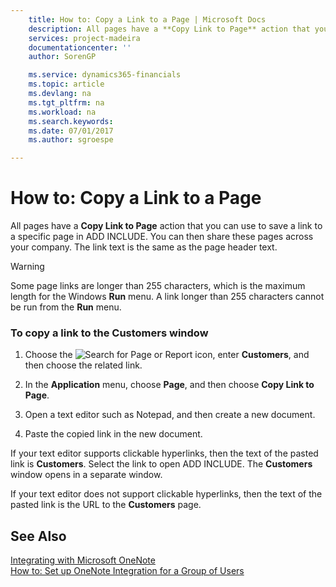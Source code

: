 ```yaml
---
    title: How to: Copy a Link to a Page | Microsoft Docs
    description: All pages have a **Copy Link to Page** action that you can use to save a link to a specific page in ADD INCLUDE<!--[!INCLUDE[navnow](../../includes/navnow_md.md)]-->. You can then share these pages across your company. The link text is the same as the page header text.
    services: project-madeira
    documentationcenter: ''
    author: SorenGP

    ms.service: dynamics365-financials
    ms.topic: article
    ms.devlang: na
    ms.tgt_pltfrm: na
    ms.workload: na
    ms.search.keywords:
    ms.date: 07/01/2017
    ms.author: sgroespe

---
```

# How to: Copy a Link to a Page
All pages have a **Copy Link to Page** action that you can use to save a link to a specific page in ADD INCLUDE<!--[!INCLUDE[navnow](../../includes/navnow_md.md)]-->. You can then share these pages across your company. The link text is the same as the page header text.  
  
> [!WARNING]  
>  Some page links are longer than 255 characters, which is the maximum length for the Windows **Run** menu. A link longer than 255 characters cannot be run from the **Run** menu.  
  
### To copy a link to the Customers window  
  
1.  Choose the ![Search for Page or Report](media/ui-search/search_small.png "Search for Page or Report icon") icon, enter **Customers**, and then choose the related link.  
  
2.  In the **Application** menu, choose **Page**, and then choose **Copy Link to Page**.  
  
3.  Open a text editor such as Notepad, and then create a new document.  
  
4.  Paste the copied link in the new document.  
  
 If your text editor supports clickable hyperlinks, then the text of the pasted link is **Customers**. Select the link to open ADD INCLUDE<!--[!INCLUDE[navnow](../../includes/navnow_md.md)]-->. The **Customers** window opens in a separate window.  
  
 If your text editor does not support clickable hyperlinks, then the text of the pasted link is the URL to the **Customers** page.  
  
## See Also  
 [Integrating with Microsoft OneNote](../FullExperience/integrating-with-microsoft-onenote.md)   
 [How to: Set up OneNote Integration for a Group of Users](../FullExperience/how-to-set-up-onenote-integration-for-a-group-of-users.md)